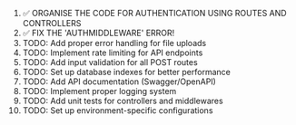 1. ✅ ORGANISE THE CODE FOR AUTHENTICATION USING ROUTES AND CONTROLLERS
2. ✅ FIX THE 'AUTHMIDDLEWARE' ERROR!
3. TODO: Add proper error handling for file uploads
4. TODO: Implement rate limiting for API endpoints
5. TODO: Add input validation for all POST routes
6. TODO: Set up database indexes for better performance
7. TODO: Add API documentation (Swagger/OpenAPI)
8. TODO: Implement proper logging system
9. TODO: Add unit tests for controllers and middlewares
10. TODO: Set up environment-specific configurations
